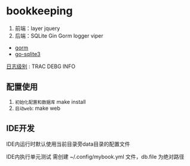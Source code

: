 # bookkeeping

1. 前端：layer jquery
1. 后端：SQLite Gin Gorm logger viper

- [gorm](gorm.io/zh_CN/)
- [go-sqlite3](https://github.com/mattn/go-sqlite3)

[日志级别](https://github.com/wonderivan/logger) : TRAC DEBG INFO

## 配置使用

1. `初始化配置和数据库` make install 
1. `启动web`: make web

## IDE开发

IDE内运行时默认使用当前目录旁data目录的配置文件

IDE内执行单元测试 需创建 ~/.config/mybook.yml 文件，db.file 为绝对路径

